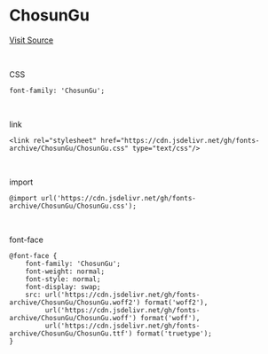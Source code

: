# ChosunGu

[Visit Source](https://event.chosun.com/100/100font.html)

&nbsp;

CSS

```
font-family: 'ChosunGu';
```

&nbsp;

link

```
<link rel="stylesheet" href="https://cdn.jsdelivr.net/gh/fonts-archive/ChosunGu/ChosunGu.css" type="text/css"/>
```

&nbsp;

import

```
@import url('https://cdn.jsdelivr.net/gh/fonts-archive/ChosunGu/ChosunGu.css');
```

&nbsp;

font-face

```
@font-face {
    font-family: 'ChosunGu';
    font-weight: normal;
    font-style: normal;
    font-display: swap;
    src: url('https://cdn.jsdelivr.net/gh/fonts-archive/ChosunGu/ChosunGu.woff2') format('woff2'),
         url('https://cdn.jsdelivr.net/gh/fonts-archive/ChosunGu/ChosunGu.woff') format('woff'),
         url('https://cdn.jsdelivr.net/gh/fonts-archive/ChosunGu/ChosunGu.ttf') format('truetype');
}
```
